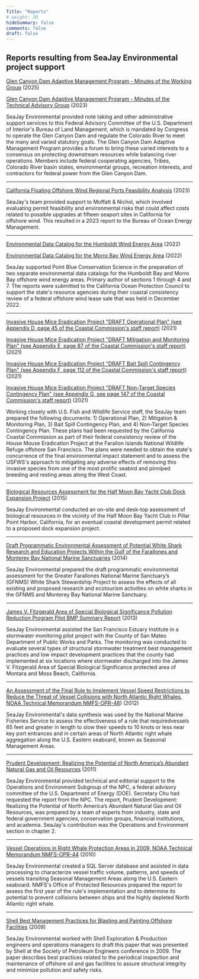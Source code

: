 ```yaml
---
Title: "Reports"
# weight: 30
hideSummary: false
comments: false
draft: false
---
```


## Reports resulting from SeaJay Environmental project support

[Glen Canyon Dam Adaptive Management Program - Minutes of the Working Group](https://www.usbr.gov/uc/progact/amp/amwg/2024-08-22-amwg-meeting/20240822-AMWGMeeting-Minutes-508-AMWQD.pdf) (2025)

[Glen Canyon Dam Adaptive Management Program - Minutes of the Technical Advisory Group](https://documents.coastal.ca.gov/reports/2021/12/Th11b/Th11b-12-2021-appendices.pdf) (2023)

SeaJay Environmental provided note taking and other administrative support services to this Federal Advisory Committee of the U.S. Department of Interior's Bureau of Land Management, which is mandated by Congress to operate the Glen Canyon Dam and regulate the Colorado River to meet the many and varied statutory goals. The Glen Canyon Dam Adaptive Management Program provides a forum to bring these varied interests to a consensus on protecting downstream resources while balancing river operations. Members include federal cooperating agencies, Tribes, Colorado River basin states, environmental groups, recreation interests, and contractors for federal power from the Glen Canyon Dam.
___

[California Floating Offshore Wind Regional Ports Feasibility Analysis](https://www.boem.gov/sites/default/files/documents/regions/pacific-ocs-region/BOEM-2023-038.pdf#:~:text=The%20purpose%20of%20this%20report%20is%20to%20further,Ports%20Assessment%2C%20BOEM%202023-010%20%28Moffatt%20%26%20Nichol%202023%29) (2023)

SeaJay's team provided support to Moffatt & Nichol, which involved evaluating permit feasibility and environmental risks that could affect costs related to possible upgrades at fifteen seaport sites in California for offshore wind. This resulted in a 2023 report to the Bureau of Ocean Energy Management.

___

[Environmental Data Catalog for the Humboldt Wind Energy Area](https://www.pointblue.org/tools-and-guidance/research/environmental-catalog-for-the-humboldt-wind-area/) (2022)

[Environmental Data Catalog for the Morro Bay Wind Energy Area](https://www.pointblue.org/tools-and-guidance/research/environmental-data-catalog-for-the-morro-bay-wind-energy-area/) (2022)

SeaJay supported Point Blue Conservation Science in the preparation of two separate environmental data catalogs for the Humboldt Bay and Morro Bay offshore wind energy areas. Primary author of sections 1 through 4 and 7. The reports were submitted to the California Ocean Protection Council to support the state's resource agencies during their coastal consistency review of a federal offshore wind lease sale that was held in December 2022. 

___


[Invasive House Mice Eradication Project "DRAFT Operational Plan" (see Appendix D, page 45 of the Coastal Commission's staff report)](https://documents.coastal.ca.gov/reports/2021/12/Th11b/Th11b-12-2021-appendices.pdf) (2021)

[Invasive House Mice Eradication Project "DRAFT Mitigation and Monitoring Plan" (see Appendix E, page 87 of the Coastal Commission's staff report)](https://documents.coastal.ca.gov/reports/2021/12/Th11b/Th11b-12-2021-appendices.pdf) (2021)

[Invasive House Mice Eradication Project "DRAFT Bait Spill Contingency Plan" (see Appendix F, page 112 of the Coastal Commission's staff report)](https://documents.coastal.ca.gov/reports/2021/12/Th11b/Th11b-12-2021-appendices.pdf) (2021)

[Invasive House Mice Eradication Project "DRAFT Non-Target Species Contingency Plan" (see Appendix G, see page 147 of the Coastal Commission's staff report)](https://documents.coastal.ca.gov/reports/2021/12/Th11b/Th11b-12-2021-appendices.pdf) (2021)

Working closely with U.S. Fish and Wildlife Service staff, the SeaJay team prepared the following documents: 1) Operational Plan, 2) Mitigation & Monitoring Plan, 3) Bait Spill Contingency Plan, and 4) Non-Target Species Contingency Plan. These plans had been requested by the California Coastal Commission as part of their federal consistency review of the House Mouse Eradication Project at the Farallon Islands National Wildlife Refuge offshore San Francisco. The plans were needed to obtain the state's concurrence of the final environmental impact statement and to assess the USFWS's approach to mitigating any adverse effects of removing this invasive species from one of the most prolific seabird and pinniped breeding and resting areas along the West Coast.

___

[Biological Resources Assessment for the Half Moon Bay Yacht Club Dock 
Expansion Project](https://smharbor.specialdistrict.org/files/3cb8f6bc3/2016_10_05_HMBYC_Dock_Expansion_Project_Biological%20Assessment_6-10-16.pdf) (2015)

SeaJay Environmental conducted an on-site and desk-top assessment of 
biological resources in the vicinity of the Half Moon Bay Yacht Club in 
Pillar Point Harbor, California, for an eventual coastal development permit 
related to a proposed dock expansion project. 


___


[Draft Programmatic Environmental Assessment of Potential White Shark 
Research and Education Projects Within the Gulf of the Farallones and 
Monterey Bay National Marine 
Sanctuaries](http://farallones.noaa.gov/eco/sharks/pdf/GFNMS_Draft_White_SharkPEA_3-24-14.pdf) 
(2014) 

SeaJay Environmental prepared the draft programmatic environmental 
assessment for the Greater Farallones National Marine Sanctuary’s (GFNMS) 
White Shark Stewardship Project to assess the effects of all existing and 
proposed research and ecotourism activities on white sharks in the GFNMS 
and Monterey Bay National Marine Sanctuary.
___

[James V. Fitzgerald Area of Special Biological Significance Pollution Reduction Program Pilot BMP Summary Report](http://smchealth.org/sites/default/files/docs/EHS/Pilot_Phase_Fitz_Report_130328_final.pdf) (2013)

SeaJay Environmental assisted the San Francisco Estuary Institute in a 
stormwater monitoring pilot project with the County of San Mateo Department of 
Public Works and Parks. The monitoring was conducted to evaluate several 
types of structural stormwater treatment best management practices and low 
impact development practices that the county had implemented at six 
locations where stormwater discharged into the James V. 
Fitzgerald Area of Special Biological Significance protected area of Montara and Moss 
Beach, California.
___

[An Assessment of the Final Rule to Implement Vessel Speed Restrictions to Reduce the Threat of Vessel Collisions with North Atlantic Right Whales, NOAA Technical Memorandum NMFS-OPR-48](https://repository.library.noaa.gov/view/noaa/4207)) 
(2012)

SeaJay Environmental's data synthesis was used by the National Marine Fisheries Service to assess the effectiveness of a rule that requiredvessels 65 feet and greater in length to slow their speeds to 10 knots or less near key port entrances and in certain areas of North Atlantic right whale aggregation along the U.S. Eastern seaboard, known as Seasonal Management Areas. 
___

[Prudent Development: Realizing the Potential of North America’s Abundant 
Natural Gas and Oil Resources](http://www.npc.org/reports/NARD/NARD_Ops-Environment.pdf) (2011)

SeaJay Environmental provided technical and editorial support to the Operations and Environment Subgroup of the NPC, a federal advisory committee of the U.S. Department of Energy (DOE). Secretary Chu had requested the report from the NPC. The report, Prudent Development: Realizing the Potential of North America’s Abundant Natural Gas and Oil Resources, was prepared by a team of experts from industry, state and federal government agencies, conservation groups, financial institutions, and academia. SeaJay's contribution was the Operations and Environment section in chapter 2.
___

[Vessel Operations in Right Whale Protection Areas in 2009, NOAA Technical Memorandum NMFS-OPR-44](https://www.fisheries.noaa.gov/resource/document/vessel-operations-right-whale-protection-areas-2009)
(2010)

SeaJay Environmental created a SQL Server database and assisted in data processing to characterize vessel traffic volume, patterns, and speeds of vessels transiting Seasonal Management Areas along the U.S. Eastern seaboard. NMFS's Office of Protected Resources prepared the report to assess the first year of the rule's implementation and to determine its potential to prevent collisions between ships and the highly depleted North Atlantic right whale. 
___

[Shell Best Management Practices for Blasting and Painting Offshore Facilities](https://www.onepetro.org/conference-paper/SPE-121052-MS) (2009)

SeaJay Environmental worked with Shell Exploration & Production engineers and operations managers to draft this paper that was presented by Shell at the Society of Petroleum Engineers conference in 2009. The paper describes best practices related to the periodical inspection and maintenance of offshore oil and gas facilities to assure structural integrity and minimize pollution and safety risks.

